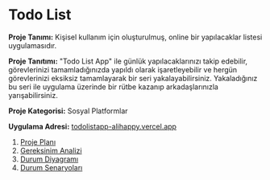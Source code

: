 # Todo List
**Proje Tanımı:** Kişisel kullanım için oluşturulmuş, online bir yapılacaklar listesi uygulamasıdır. 

**Proje Tanıtımı:** "Todo List App" ile günlük yapılacaklarınızı takip edebilir, görevlerinizi tamamladığınızda yapıldı olarak işaretleyebilir ve hergün görevlerinizi eksiksiz tamamlayarak bir seri yakalayabilirsiniz. Yakaladığınız bu seri ile uygulama üzerinde bir rütbe kazanıp arkadaşlarınızla yarışabilirsiniz.

**Proje Kategorisi:** Sosyal Platformlar

**Uygulama Adresi:** [todolistapp-alihappy.vercel.app](https://todolistapp-alihappy.vercel.app/)

1. [Proje Planı](./readme/ProjectPlan.md)
2. [Gereksinim Analizi](./readme/Requirements.md)
3. [Durum Diyagramı](./readme/StateDiagram.md)
4. [Durum Senaryoları](./readme/CaseScenarios.md)
